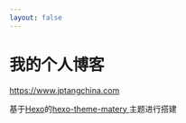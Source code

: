 ```yaml
---
layout: false
---
```

# 我的个人博客

https://www.jptangchina.com

基于[Hexo](https://hexo.io)的[hexo-theme-matery
](https://github.com/blinkfox/hexo-theme-matery)主题进行搭建
